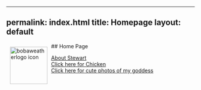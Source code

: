 
---
permalink: index.html
title: Homepage
layout: default
---
<p>
	<a href="../index.html">
	<img src="../bobaweatherlogov2.png"
     alt="bobaweatherlogo icon"
     style="float: left; width: 100px; padding: 10px" />
	</a>
</p>
## Home Page

[About Stewart](404.html)
<br />
[Click here for Chicken](./Chicken/Chicken.html)
<br />
[Click here for cute photos of my goddess](https://www.google.com/search?q=uraraka+ochako&sxsrf=ALeKk01M-6DoAMI383J5Peroy-0aT8qOBw:1597828563856&source=lnms&tbm=isch&sa=X&ved=2ahUKEwj0i9ef96brAhWMmq0KHZroBLoQ_AUoAXoECBcQAw&biw=1536&bih=761&dpr=2.5)


